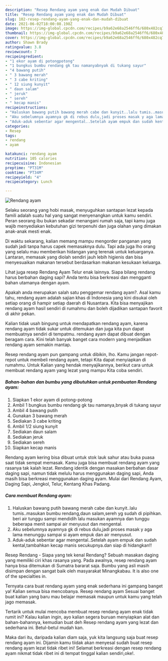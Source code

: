```yaml
---
description: "Resep Rendang ayam yang enak dan Mudah Dibuat"
title: "Resep Rendang ayam yang enak dan Mudah Dibuat"
slug: 102-resep-rendang-ayam-yang-enak-dan-mudah-dibuat
date: 2021-06-02T18:00:08.198Z
image: https://img-global.cpcdn.com/recipes/b9a62e68a2546ff6/680x482cq70/rendang-ayam-foto-resep-utama.jpg
thumbnail: https://img-global.cpcdn.com/recipes/b9a62e68a2546ff6/680x482cq70/rendang-ayam-foto-resep-utama.jpg
cover: https://img-global.cpcdn.com/recipes/b9a62e68a2546ff6/680x482cq70/rendang-ayam-foto-resep-utama.jpg
author: Shawn Brady
ratingvalue: 3.8
reviewcount: 7
recipeingredient:
- "1 ekor ayam di potongpotong"
- "1 bungkus bumbu rendang gk tau namanyabnyak di tukang sayur"
- "4 bawang putih"
- " 3 bawang merah"
- " 3 cabe kriting"
- " 12 siung kunyit"
- " daun salam"
- " jeruk"
- " sereh"
- " kecap manis"
recipeinstructions:
- "Haluskan bawang putih bawang merah cabe dan kunyit..lalu tumis..masukan bumbu rendang,daun salam,sereh yg sudah di pipihkan. beri air tunggu sampi mendidih lalu masukan ayamnya dan tunggu beberapa menit sampai air menyusut dan mengental."
- "Aku sebelumnya ayamnya gk di rebus dulu,jadi proses masak y aga lama menunggu sampai si ayam empuk dan air menyusut."
- "Aduk-aduk sebentar agar mengental..Setelah ayam empuk dan sudah kental,tambahkan kecap manis secukupnya.dan siap di hidangkan!!"
categories:
- Resep
tags:
- rendang
- ayam

katakunci: rendang ayam 
nutrition: 105 calories
recipecuisine: Indonesian
preptime: "PT31M"
cooktime: "PT34M"
recipeyield: "4"
recipecategory: Lunch

---
```



![Rendang ayam](https://img-global.cpcdn.com/recipes/b9a62e68a2546ff6/680x482cq70/rendang-ayam-foto-resep-utama.jpg)

Selaku seorang yang hobi masak, menyuguhkan santapan lezat kepada famili adalah suatu hal yang sangat menyenangkan untuk kamu sendiri. Peran seorang ibu bukan sekadar menangani rumah saja, tapi kamu juga wajib menyediakan kebutuhan gizi terpenuhi dan juga olahan yang dimakan anak-anak mesti enak.

Di waktu  sekarang, kalian memang mampu mengorder panganan yang sudah jadi tanpa harus capek memasaknya dulu. Tapi ada juga lho orang yang selalu mau memberikan hidangan yang terenak untuk keluarganya. Lantaran, memasak yang diolah sendiri jauh lebih higienis dan bisa menyesuaikan makanan tersebut berdasarkan makanan kesukaan keluarga. 

Lihat juga resep Rendang Ayam Telur enak lainnya. Siapa bilang rendang harus berbahan daging sapi? Anda tentu bisa berkreasi dan mengganti bahan utamanya dengan ayam.

Apakah anda merupakan salah satu penggemar rendang ayam?. Asal kamu tahu, rendang ayam adalah sajian khas di Indonesia yang kini disukai oleh setiap orang di hampir setiap daerah di Nusantara. Kita bisa menyajikan rendang ayam hasil sendiri di rumahmu dan boleh dijadikan santapan favorit di akhir pekan.

Kalian tidak usah bingung untuk mendapatkan rendang ayam, karena rendang ayam tidak sukar untuk ditemukan dan juga kita pun dapat membuatnya sendiri di tempatmu. rendang ayam dapat dibuat dengan beragam cara. Kini telah banyak banget cara modern yang menjadikan rendang ayam semakin mantap.

Resep rendang ayam pun gampang untuk dibikin, lho. Kamu jangan repot-repot untuk membeli rendang ayam, tetapi Kita dapat menyiapkan di rumahmu. Untuk Kalian yang hendak menyajikannya, berikut cara untuk membuat rendang ayam yang lezat yang mampu Kita coba sendiri.

<!--inarticleads1-->

##### Bahan-bahan dan bumbu yang dibutuhkan untuk pembuatan Rendang ayam:

1. Siapkan 1 ekor ayam di potong-potong
1. Ambil 1 bungkus bumbu rendang gk tau namanya,bnyak di tukang sayur
1. Ambil 4 bawang putih
1. Gunakan  3 bawang merah
1. Sediakan  3 cabe kriting
1. Ambil  1/2 siung kunyit
1. Sediakan  daun salam
1. Sediakan  jeruk
1. Sediakan  sereh
1. Siapkan  kecap manis


Rendang ayam kering bisa dibuat untuk stok lauk sahur atau buka puasa saat tidak sempat memasak. Kamu juga bisa membuat rendang ayam yang rasanya tak kalah lezat. Rendang identik dengan masakan berbahan dasar daging sapi, namun tidak melulu harus menggunakan daging sapi, Anda masih bisa berkreasi menggunakan daging ayam. Mulai dari Rendang Ayam, Daging Sapi, Jengkol, Telur, Kentang Khas Padang. 

<!--inarticleads2-->

##### Cara membuat Rendang ayam:

1. Haluskan bawang putih bawang merah cabe dan kunyit..lalu tumis..masukan bumbu rendang,daun salam,sereh yg sudah di pipihkan. beri air tunggu sampi mendidih lalu masukan ayamnya dan tunggu beberapa menit sampai air menyusut dan mengental.
1. Aku sebelumnya ayamnya gk di rebus dulu,jadi proses masak y aga lama menunggu sampai si ayam empuk dan air menyusut.
1. Aduk-aduk sebentar agar mengental..Setelah ayam empuk dan sudah kental,tambahkan kecap manis secukupnya.dan siap di hidangkan!!


Resep Rendang - Siapa yang tek kenal Rendang? Sebuah masakan daging yang memiliki ciri khas rasanya yang. Pada awalnya, resep rendang ayam hanya bisa ditemukan di Sumatra bararat saja. Bumbu yang asli masih disimpan dengan sangat baik oleh masyarakat Minangkabau. It is also one of the specialties in. 

Ternyata cara buat rendang ayam yang enak sederhana ini gampang banget ya! Kalian semua bisa mencobanya. Resep rendang ayam Sesuai banget buat kalian yang baru mau belajar memasak maupun untuk kamu yang telah jago memasak.

Tertarik untuk mulai mencoba membuat resep rendang ayam enak tidak rumit ini? Kalau kalian ingin, ayo kalian segera buruan menyiapkan alat dan bahan-bahannya, kemudian buat deh Resep rendang ayam yang lezat dan sederhana ini. Betul-betul mudah kan. 

Maka dari itu, daripada kalian diam saja, yuk kita langsung saja buat resep rendang ayam ini. Dijamin kamu tiidak akan menyesal sudah buat resep rendang ayam lezat tidak ribet ini! Selamat berkreasi dengan resep rendang ayam nikmat tidak ribet ini di tempat tinggal kalian sendiri,oke!.

